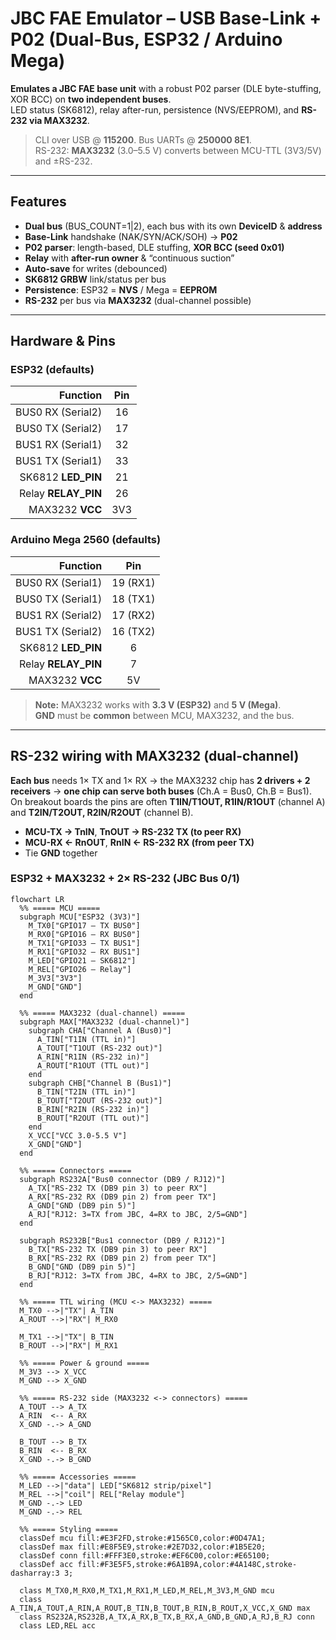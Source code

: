 # JBC FAE Emulator – USB Base-Link + P02 (Dual-Bus, ESP32 / Arduino Mega)

**Emulates a JBC FAE base unit** with a robust P02 parser (DLE byte-stuffing, XOR BCC) on **two independent buses**.  
LED status (SK6812), relay after-run, persistence (NVS/EEPROM), and **RS-232 via MAX3232**.

> CLI over USB @ **115200**. Bus UARTs @ **250000 8E1**.  
> RS-232: **MAX3232** (3.0–5.5 V) converts between MCU-TTL (3V3/5V) and ±RS-232.

---

## Features

- **Dual bus** (BUS_COUNT=1|2), each bus with its own **DeviceID** & **address**
- **Base-Link** handshake (NAK/SYN/ACK/SOH) → **P02**
- **P02 parser**: length-based, DLE stuffing, **XOR BCC (seed 0x01)**
- **Relay** with **after-run owner** & “continuous suction”
- **Auto-save** for writes (debounced)
- **SK6812 GRBW** link/status per bus
- **Persistence**: ESP32 = **NVS** / Mega = **EEPROM**
- **RS-232** per bus via **MAX3232** (dual-channel possible)

---

## Hardware & Pins

### ESP32 (defaults)

| Function              | Pin |
|----------------------:|:---:|
| BUS0 RX (Serial2)     | 16  |
| BUS0 TX (Serial2)     | 17  |
| BUS1 RX (Serial1)     | 32  |
| BUS1 TX (Serial1)     | 33  |
| SK6812 **LED_PIN**    | 21  |
| Relay **RELAY_PIN**   | 26  |
| MAX3232 **VCC**       | 3V3 |

### Arduino Mega 2560 (defaults)

| Function              | Pin |
|----------------------:|:---:|
| BUS0 RX (Serial1)     | 19 (RX1) |
| BUS0 TX (Serial1)     | 18 (TX1) |
| BUS1 RX (Serial2)     | 17 (RX2) |
| BUS1 TX (Serial2)     | 16 (TX2) |
| SK6812 **LED_PIN**    | 6   |
| Relay **RELAY_PIN**   | 7   |
| MAX3232 **VCC**       | 5V  |

> **Note:** MAX3232 works with **3.3 V (ESP32)** and **5 V (Mega)**.  
> **GND** must be **common** between MCU, MAX3232, and the bus.

---

## RS-232 wiring with MAX3232 (dual-channel)

**Each bus** needs 1× TX and 1× RX → the MAX3232 chip has **2 drivers + 2 receivers** → **one chip can serve both buses** (Ch.A = Bus0, Ch.B = Bus1).  
On breakout boards the pins are often **T1IN/T1OUT, R1IN/R1OUT** (channel A) and **T2IN/T2OUT, R2IN/R2OUT** (channel B).

- **MCU-TX → TnIN**, **TnOUT → RS-232 TX (to peer RX)**
- **MCU-RX ← RnOUT**, **RnIN  ← RS-232 RX (from peer TX)**
- Tie **GND** together

### ESP32 + MAX3232 + 2× RS-232 (JBC Bus 0/1)

```mermaid
flowchart LR
  %% ===== MCU =====
  subgraph MCU["ESP32 (3V3)"]
    M_TX0["GPIO17 — TX BUS0"]
    M_RX0["GPIO16 — RX BUS0"]
    M_TX1["GPIO33 — TX BUS1"]
    M_RX1["GPIO32 — RX BUS1"]
    M_LED["GPIO21 — SK6812"]
    M_REL["GPIO26 — Relay"]
    M_3V3["3V3"]
    M_GND["GND"]
  end

  %% ===== MAX3232 (dual-channel) =====
  subgraph MAX["MAX3232 (dual-channel)"]
    subgraph CHA["Channel A (Bus0)"]
      A_TIN["T1IN (TTL in)"]
      A_TOUT["T1OUT (RS-232 out)"]
      A_RIN["R1IN (RS-232 in)"]
      A_ROUT["R1OUT (TTL out)"]
    end
    subgraph CHB["Channel B (Bus1)"]
      B_TIN["T2IN (TTL in)"]
      B_TOUT["T2OUT (RS-232 out)"]
      B_RIN["R2IN (RS-232 in)"]
      B_ROUT["R2OUT (TTL out)"]
    end
    X_VCC["VCC 3.0-5.5 V"]
    X_GND["GND"]
  end

  %% ===== Connectors =====
  subgraph RS232A["Bus0 connector (DB9 / RJ12)"]
    A_TX["RS-232 TX (DB9 pin 3) to peer RX"]
    A_RX["RS-232 RX (DB9 pin 2) from peer TX"]
    A_GND["GND (DB9 pin 5)"]
    A_RJ["RJ12: 3=TX from JBC, 4=RX to JBC, 2/5=GND"]
  end

  subgraph RS232B["Bus1 connector (DB9 / RJ12)"]
    B_TX["RS-232 TX (DB9 pin 3) to peer RX"]
    B_RX["RS-232 RX (DB9 pin 2) from peer TX"]
    B_GND["GND (DB9 pin 5)"]
    B_RJ["RJ12: 3=TX from JBC, 4=RX to JBC, 2/5=GND"]
  end

  %% ===== TTL wiring (MCU <-> MAX3232) =====
  M_TX0 -->|"TX"| A_TIN
  A_ROUT -->|"RX"| M_RX0

  M_TX1 -->|"TX"| B_TIN
  B_ROUT -->|"RX"| M_RX1

  %% ===== Power & ground =====
  M_3V3 --> X_VCC
  M_GND --> X_GND

  %% ===== RS-232 side (MAX3232 <-> connectors) =====
  A_TOUT --> A_TX
  A_RIN  <-- A_RX
  X_GND -.-> A_GND

  B_TOUT --> B_TX
  B_RIN  <-- B_RX
  X_GND -.-> B_GND

  %% ===== Accessories =====
  M_LED -->|"data"| LED["SK6812 strip/pixel"]
  M_REL -->|"coil"| REL["Relay module"]
  M_GND -.-> LED
  M_GND -.-> REL

  %% ===== Styling =====
  classDef mcu fill:#E3F2FD,stroke:#1565C0,color:#0D47A1;
  classDef max fill:#E8F5E9,stroke:#2E7D32,color:#1B5E20;
  classDef conn fill:#FFF3E0,stroke:#EF6C00,color:#E65100;
  classDef acc fill:#F3E5F5,stroke:#6A1B9A,color:#4A148C,stroke-dasharray:3 3;

  class M_TX0,M_RX0,M_TX1,M_RX1,M_LED,M_REL,M_3V3,M_GND mcu
  class A_TIN,A_TOUT,A_RIN,A_ROUT,B_TIN,B_TOUT,B_RIN,B_ROUT,X_VCC,X_GND max
  class RS232A,RS232B,A_TX,A_RX,B_TX,B_RX,A_GND,B_GND,A_RJ,B_RJ conn
  class LED,REL acc

